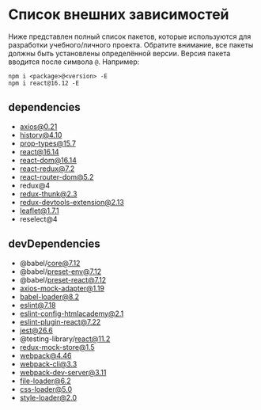 # Список внешних зависимостей

Ниже представлен полный список пакетов, которые используются для разработки учебного/личного проекта. Обратите внимание, все пакеты должны быть установлены определённой версии. Версия пакета вводится после символа `@`. Например:

```
npm i <package>@<version> -E
npm i react@16.12 -E
```

## dependencies

* axios@0.21
* history@4.10
* prop-types@15.7
* react@16.14
* react-dom@16.14
* react-redux@7.2
* react-router-dom@5.2
* redux@4
* redux-thunk@2.3
* redux-devtools-extension@2.13
* leaflet@1.7.1
* reselect@4

## devDependencies

* @babel/core@7.12
* @babel/preset-env@7.12
* @babel/preset-react@7.12
* axios-mock-adapter@1.19
* babel-loader@8.2
* eslint@7.18
* eslint-config-htmlacademy@2.1
* eslint-plugin-react@7.22
* jest@26.6
* @testing-library/react@11.2
* redux-mock-store@1.5
* webpack@4.46
* webpack-cli@3.3
* webpack-dev-server@3.11
* file-loader@6.2
* css-loader@5.0
* style-loader@2.0

